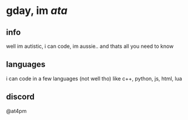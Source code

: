 # gday, im *ata*

## info
well im autistic, i can code, im aussie.. and thats all you need to know

## languages
i can code in a few languages (not well tho) like c++, python, js, html, lua

## discord
@at4pm
